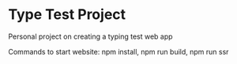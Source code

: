 # Type Test Project
Personal project on creating a typing test web app

Commands to start website:
npm install,
npm run build,
npm run ssr
